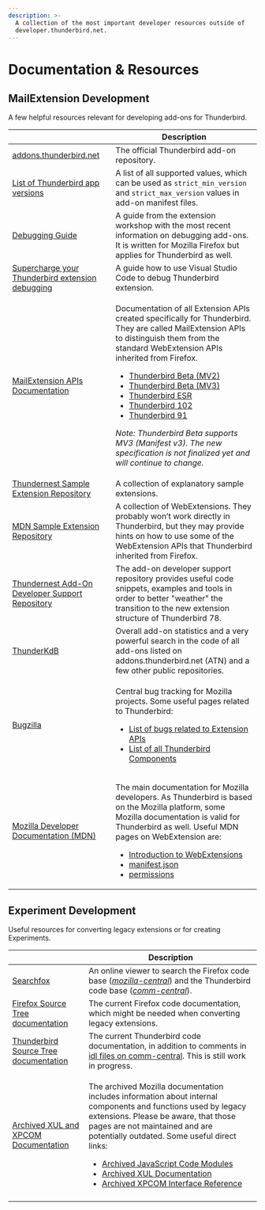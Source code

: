 ```yaml
---
description: >-
  A collection of the most important developer resources outside of
  developer.thunderbird.net.
---
```


# Documentation & Resources

## MailExtension Development

A few helpful resources relevant for developing add-ons for Thunderbird.

|                                                                                                                              |  Description                                                                                                                                                                                                                                                                                                                                                                                                                                                                                                                                                                                                                                                                                                                                                                                                                       |
| ---------------------------------------------------------------------------------------------------------------------------- | ---------------------------------------------------------------------------------------------------------------------------------------------------------------------------------------------------------------------------------------------------------------------------------------------------------------------------------------------------------------------------------------------------------------------------------------------------------------------------------------------------------------------------------------------------------------------------------------------------------------------------------------------------------------------------------------------------------------------------------------------------------------------------------------------------------------------------------- |
| [addons.thunderbird.net](https://addons.thunderbird.net)                                                                     | The official Thunderbird add-on repository.                                                                                                                                                                                                                                                                                                                                                                                                                                                                                                                                                                                                                                                                                                                                                                                        |
| [List of Thunderbird app versions](https://addons.thunderbird.net/pages/appversions/)                                        | A list of all supported values, which can be used as `strict_min_version` and `strict_max_version` values in add-on manifest files.                                                                                                                                                                                                                                                                                                                                                                                                                                                                                                                                                                                                                                                                                                |
| [Debugging Guide](https://extensionworkshop.com/documentation/develop/debugging/)                                            | A guide from the extension workshop with the most recent information on debugging add-ons. It is written for Mozilla Firefox but applies for Thunderbird as well.                                                                                                                                                                                                                                                                                                                                                                                                                                                                                                                                                                                                                                                                  |
| [Supercharge your Thunderbird extension debugging](https://arndissler.net/supercharge-your-thunderbird-extension-debugging/) | A guide how to use Visual Studio Code to debug Thunderbird extension.                                                                                                                                                                                                                                                                                                                                                                                                                                                                                                                                                                                                                                                                                                                                                              |
| [MailExtension APIs Documentation](https://webextension-api.thunderbird.net/)                                                | <p>Documentation of all Extension APIs created specifically for Thunderbird. They are called MailExtension APIs to distinguish them from the standard WebExtension APIs inherited from Firefox.</p><ul><li><a href="https://webextension-api.thunderbird.net/en/latest/">Thunderbird Beta (MV2)</a></li><li><a href="https://webextension-api.thunderbird.net/en/latest-mv3/">Thunderbird Beta (MV3)</a></li><li><a href="https://webextension-api.thunderbird.net/en/stable/">Thunderbird ESR</a></li><li><a href="https://webextension-api.thunderbird.net/en/102/">Thunderbird 102</a></li><li><a href="https://webextension-api.thunderbird.net/en/91/">Thunderbird 91</a></li></ul><p><em>Note: Thunderbird Beta supports MV3 (Manifest v3). The new specification is not finalized yet and will continue to change.</em></p> |
| [Thundernest Sample Extension Repository](https://github.com/thundernest/sample-extensions)                                  | A collection of explanatory sample extensions.                                                                                                                                                                                                                                                                                                                                                                                                                                                                                                                                                                                                                                                                                                                                                                                     |
| [MDN Sample Extension Repository](https://github.com/mdn/webextensions-examples)                                             | A collection of WebExtensions. They probably won’t work directly in Thunderbird, but they may provide hints on how to use some of the WebExtension APIs that Thunderbird inherited from Firefox.                                                                                                                                                                                                                                                                                                                                                                                                                                                                                                                                                                                                                                   |
| [Thundernest Add-On Developer Support Repository](https://github.com/thundernest/addon-developer-support)                    | The add-on developer support repository provides useful code snippets, examples and tools in order to better "weather" the transition to the new extension structure of Thunderbird 78.                                                                                                                                                                                                                                                                                                                                                                                                                                                                                                                                                                                                                                            |
| [ThunderKdB](https://cleidigh.github.io/ThunderKdB/index.html)                                                               | Overall add-on statistics and a very powerful search in the code of all add-ons listed on addons.thunderbird.net (ATN) and a few other public repositories.                                                                                                                                                                                                                                                                                                                                                                                                                                                                                                                                                                                                                                                                        |
| [Bugzilla](https://bugzilla.mozilla.org)                                                                                     | <p>Central bug tracking for Mozilla projects. Some useful pages related to Thunderbird:</p><ul><li><a href="https://bugzilla.mozilla.org/buglist.cgi?product=Thunderbird&#x26;component=Add-Ons%3A%20Extensions%20API&#x26;resolution=---&#x26;list_id=15187727">List of bugs related to Extension APIs</a></li><li><a href="https://bugzilla.mozilla.org/describecomponents.cgi?product=Thunderbird">List of all Thunderbird Components</a></li></ul>                                                                                                                                                                                                                                                                                                                                                                             |
| [Mozilla Developer Documentation (MDN)](https://developer.mozilla.org/en-US/docs/Mozilla/Add-ons/WebExtensions)              | <p>The main documentation for Mozilla developers. As Thunderbird is based on the Mozilla platform, some Mozilla documentation is valid for Thunderbird as well. Useful MDN pages on WebExtension are:</p><ul><li><a href="https://developer.mozilla.org/en-US/docs/Mozilla/Add-ons/WebExtensions">Introduction to WebExtensions</a></li><li><a href="https://developer.mozilla.org/en-US/docs/Mozilla/Add-ons/WebExtensions/manifest.json">manifest.json</a></li><li><a href="https://developer.mozilla.org/en-US/docs/Mozilla/Add-ons/WebExtensions/manifest.json/permissions">permissions</a></li></ul>                                                                                                                                                                                                                          |

## Experiment Development

Useful resources for converting legacy extensions or for creating Experiments.

|                                                                                        | Description                                                                                                                                                                                                                                                                                                                                                                                                                                                                                                                                                                                                                  |
| -------------------------------------------------------------------------------------- | ---------------------------------------------------------------------------------------------------------------------------------------------------------------------------------------------------------------------------------------------------------------------------------------------------------------------------------------------------------------------------------------------------------------------------------------------------------------------------------------------------------------------------------------------------------------------------------------------------------------------------- |
| [Searchfox](https://searchfox.org/)                                                    | An online viewer to search the Firefox code base ([_mozilla-central_](https://searchfox.org/mozilla-central/source/)) and the Thunderbird code base ([_comm-central_](https://searchfox.org/comm-central/source/)).                                                                                                                                                                                                                                                                                                                                                                                                          |
| [Firefox Source Tree documentation](https://firefox-source-docs.mozilla.org/)          | The current Firefox code documentation, which might be needed when converting legacy extensions.                                                                                                                                                                                                                                                                                                                                                                                                                                                                                                                             |
| [Thunderbird Source Tree documentation](../thunderbird-development/codebase-overview/) | The current Thunderbird code documentation, in addition to comments in [idl files on comm-central](https://searchfox.org/comm-central/search?q=\&path=\*.idl). This is still work in progress.                                                                                                                                                                                                                                                                                                                                                                                                                               |
| [Archived XUL and XPCOM Documentation](https://udn.realityripple.com/docs/Mozilla)     | <p>The archived Mozilla documentation includes information about internal components and functions used by legacy extensions. Please be aware, that those pages are not maintained and are potentially outdated. Some useful direct links:</p><ul><li><a href="https://udn.realityripple.com/docs/Mozilla/JavaScript_code_modules">Archived JavaScript Code Modules</a></li><li><a href="https://udn.realityripple.com/docs/Archive/Mozilla/XUL">Archived XUL Documentation</a></li><li><a href="https://udn.realityripple.com/docs/Mozilla/Tech/XPCOM/Reference/Interface">Archived XPCOM Interface Reference</a></li></ul> |
|                                                                                        |                                                                                                                                                                                                                                                                                                                                                                                                                                                                                                                                                                                                                              |
